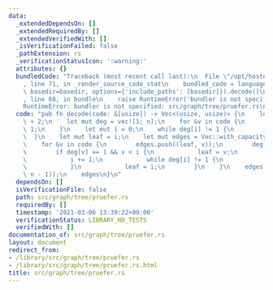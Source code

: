 ```yaml
---
data:
  _extendedDependsOn: []
  _extendedRequiredBy: []
  _extendedVerifiedWith: []
  _isVerificationFailed: false
  _pathExtension: rs
  _verificationStatusIcon: ':warning:'
  attributes: {}
  bundledCode: "Traceback (most recent call last):\n  File \"/opt/hostedtoolcache/Python/3.9.5/x64/lib/python3.9/site-packages/onlinejudge_verify/documentation/build.py\"\
    , line 71, in _render_source_code_stat\n    bundled_code = language.bundle(stat.path,\
    \ basedir=basedir, options={'include_paths': [basedir]}).decode()\n  File \"/opt/hostedtoolcache/Python/3.9.5/x64/lib/python3.9/site-packages/onlinejudge_verify/languages/user_defined.py\"\
    , line 68, in bundle\n    raise RuntimeError('bundler is not specified: {}'.format(path.as_posix()))\n\
    RuntimeError: bundler is not specified: src/graph/tree/pruefer.rs\n"
  code: "pub fn decode(code: &[usize]) -> Vec<(usize, usize)> {\n    let n = code.len()\
    \ + 2;\n    let mut deg = vec![1; n];\n    for &v in code {\n        deg[v] +=\
    \ 1;\n    }\n    let mut i = 0;\n    while deg[i] != 1 {\n        i += 1;\n  \
    \  }\n    let mut leaf = i;\n    let mut edges = Vec::with_capacity(n - 1);\n\
    \    for &v in code {\n        edges.push((leaf, v));\n        deg[v] -= 1;\n\
    \        if deg[v] == 1 && v < i {\n            leaf = v;\n        } else {\n\
    \            i += 1;\n            while deg[i] != 1 {\n                i += 1;\n\
    \            }\n            leaf = i;\n        }\n    }\n    edges.push((leaf,\
    \ n - 1));\n    edges\n}\n"
  dependsOn: []
  isVerificationFile: false
  path: src/graph/tree/pruefer.rs
  requiredBy: []
  timestamp: '2021-03-06 13:39:22+09:00'
  verificationStatus: LIBRARY_NO_TESTS
  verifiedWith: []
documentation_of: src/graph/tree/pruefer.rs
layout: document
redirect_from:
- /library/src/graph/tree/pruefer.rs
- /library/src/graph/tree/pruefer.rs.html
title: src/graph/tree/pruefer.rs
---
```

